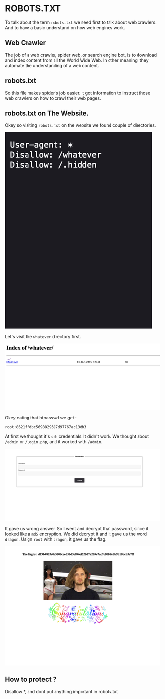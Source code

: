 # ROBOTS.TXT

To talk about the term `robots.txt` we need first to talk about web crawlers. And to have a basic understand on how web engines work.

## Web Crawler
The job of a web crawler, spider web, or search engine bot, is to download and index content from all the World Wide Web. In other meaning, they automate the understanding of a web content.

## robots.txt
So this file makes spider's job easier. It got information to instruct those web crawlers on how to crawl their web pages.

## robots.txt on The Website.
Okey so visiting `robots.txt` on the website we found couple of directories.

![alt text](img/robotstxt.png "Robots TXT")

Let's visit the `whatever` directory first.

![alt text](img/whatever.png "whatever")

Okey cating that htpasswd we get :
```
root:8621ffdbc5698829397d97767ac13db3
```

At first we thought it's `ssh` credentials. It didn't work. We thought about `/admin` or `/login.php`, and it worked with `/admin`.

![alt text](img/admin.png "admin")

It gave us wrong answer. So I went and decrypt that password, since it looked like a `md5` encryption.
We did decrypt it and it gave us the word `dragon`. Usign `root` with `dragon`, it gave us the flag.


![alt text](img/flag.png "flag")

## How to protect ?
Disallow *, and dont put anything important in robots.txt
